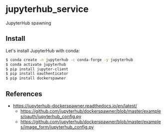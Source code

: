 # jupyterhub_service

JupyterHub spawning

## Install

Let's install JupyterHub with conda:

```bash
$ conda create -n jupyterhub -c conda-forge -y jupyterhub
$ conda activate jupyterhub
$ pip install jupyter-client
$ pip install oauthenticator
$ pip install dockerspawner
```


## References

- https://jupyterhub-dockerspawner.readthedocs.io/en/latest/
  * https://github.com/jupyterhub/dockerspawner/blob/master/examples/oauth/jupyterhub_config.py
  * https://github.com/jupyterhub/dockerspawner/blob/master/examples/image_form/jupyterhub_config.py
